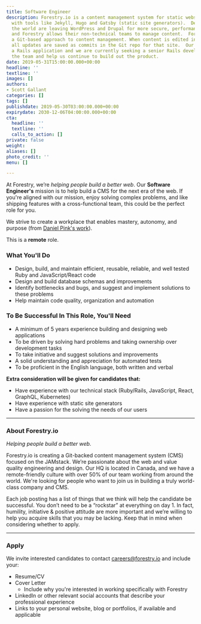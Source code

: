 ```yaml
---
title: Software Engineer
description: Forestry.io is a content management system for static websites built
  with tools like Jekyll, Hugo and Gatsby (static site generators).  Developers around
  the world are leaving WordPress and Drupal for more secure, performant, static sites
  and Forestry allows their non-technical teams to manage content.  Forestry takes
  a Git-based approach to content management. When content is edited in Forestry,
  all updates are saved as commits in the Git repo for that site.  Our product is
  a Rails application and we are currently seeking a senior Rails developer to join
  the team and help us continue to build out the product.
date: 2019-05-31T15:00:00.000+00:00
headline: ''
textline: ''
images: []
authors:
- Scott Gallant
categories: []
tags: []
publishdate: 2019-05-30T03:00:00.000+00:00
expirydate: 2030-12-06T04:00:00.000+00:00
cta:
  headline: ''
  textline: ''
  calls_to_action: []
private: false
weight: 
aliases: []
photo_credit: ''
menu: []

---
```

At Forestry, we’re _helping people build a better web_. Our **Software Engineer's** mission is to help build a CMS for the next era of the web. If you're aligned with our mission, enjoy solving complex problems, and like shipping features with a cross-functional team, this could be the perfect role for you.

We strive to create a workplace that enables mastery, autonomy, and purpose (from [Daniel Pink's work](https://www.youtube.com/watch?v=KgGhSOAtAyQ)).

This is a **remote** role. <!--more-->

### What You'll Do

* Design, build, and maintain efficient, reusable, reliable, and well tested Ruby and JavaScript/React code
* Design and build database schemas and improvements
* Identify bottlenecks and bugs, and suggest and implement solutions to these problems
* Help maintain code quality, organization and automation

### To Be Successful In This Role, You'll Need

* A minimum of 5 years experience building and designing web applications
* To be driven by solving hard problems and taking ownership over development tasks
* To take initiative and suggest solutions and improvements
* A solid understanding and appreciation for automated tests
* To be proficient in the English language, both written and verbal

**Extra consideration will be given for candidates that:**

* Have experience with our technical stack (Ruby/Rails, JavaScript, React, GraphQL, Kubernetes)
* Have experience with static site generators
* Have a passion for the solving the needs of our users

***

### About Forestry.io

_Helping people build a better web._

Forestry.io is creating a Git-backed content management system (CMS) focused on the JAMstack. We’re passionate about the web and value quality engineering and design. Our HQ is located in Canada, and we have a remote-friendly culture with over 50% of our team working from around the world. We're looking for people who want to join us in building a truly world-class company and CMS.

Each job posting has a list of things that we think will help the candidate be successful. You don’t need to be a “rockstar” at everything on day 1. In fact, humility, initiative & positive attitude are more important and we’re willing to help you acquire skills that you may be lacking. Keep that in mind when considering whether to apply.

***

### Apply

We invite interested candidates to contact [careers@forestry.io](mailto:careers@forestry.io) and include your:

* Resume/CV
* Cover Letter
  * Include why you're interested in working specifically with Forestry
* LinkedIn or other relevant social accounts that describe your professional experience
* Links to your personal website, blog or portfolios, if available and applicable